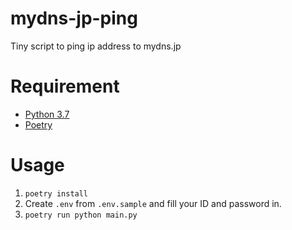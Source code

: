 # mydns-jp-ping
Tiny script to ping ip address to mydns.jp

# Requirement
- [Python 3.7](https://www.python.org/)
- [Poetry](https://)

# Usage
1. `poetry install`
1. Create `.env` from `.env.sample` and fill your ID and password in.
1. `poetry run python main.py`
